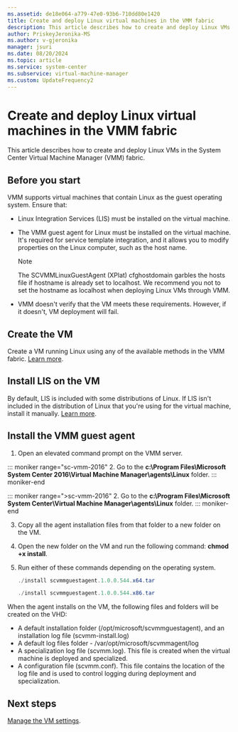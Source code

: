 ```yaml
---
ms.assetid: de18e064-a779-47e0-93b6-710dd80e1420
title: Create and deploy Linux virtual machines in the VMM fabric
description: This article describes how to create and deploy Linux VMs in the VMM fabric
author: PriskeyJeronika-MS
ms.author: v-gjeronika
manager: jsuri
ms.date: 08/20/2024
ms.topic: article
ms.service: system-center
ms.subservice: virtual-machine-manager
ms.custom: UpdateFrequency2
---
```



# Create and deploy Linux virtual machines in the VMM fabric




This article describes how to create and deploy Linux VMs in the System Center Virtual Machine Manager (VMM) fabric.

## Before you start

VMM supports virtual machines that contain Linux as the guest operating system. Ensure that:

- Linux Integration Services (LIS) must be installed on the virtual machine.
- The VMM guest agent for Linux must be installed on the virtual machine. It's required for service template integration, and it allows you to modify properties on the Linux computer, such as the host name.

    > [!NOTE]
    > The SCVMMLinuxGuestAgent (XPlat) cfghostdomain garbles the hosts file if hostname is already set to localhost. We recommend you not to set the hostname as localhost when deploying Linux VMs through VMM.

- VMM doesn't verify that the VM meets these requirements. However, if it doesn't, VM deployment will fail.


## Create the VM

Create a VM running Linux using any of the available methods in the VMM fabric. [Learn more](provision-vms.md).

## Install LIS on the VM

By default, LIS is included with some distributions of Linux. If LIS isn't included in the distribution of Linux that you're using for the virtual machine, install it manually. [Learn more](/windows-server/virtualization/hyper-v/Supported-Linux-and-FreeBSD-virtual-machines-for-Hyper-V-on-Windows).

## Install the VMM guest agent

1. Open an elevated command prompt on the VMM server.

::: moniker range="sc-vmm-2016"
2. Go to the **c:\Program Files\Microsoft System Center 2016\Virtual Machine Manager\agents\Linux** folder.
::: moniker-end

::: moniker range=">sc-vmm-2016"
2. Go to the **c:\Program Files\Microsoft System Center\Virtual Machine Manager\agents\Linux** folder.
::: moniker-end

3. Copy all the agent installation files from that folder to a new folder on the VM.
4. Open the new folder on the VM and run the following command: **chmod +x install**.
5. Run either of these commands depending on the operating system.

     ```powershell
    ./install scvmmguestagent.1.0.0.544.x64.tar
    ```

     ```powershell
    ./install scvmmguestagent.1.0.0.544.x86.tar
    ```
When the agent installs on the VM, the following files and folders will be created on the VHD:

- A default installation folder (/opt/microsoft/scvmmguestagent), and an installation log file (scvmm-install.log)
- A default log files folder - /var/opt/microsoft/scvmmagent/log
- A specialization log file (scvmm.log). This file is created when the virtual machine is deployed and specialized.
- A configuration file (scvmm.conf). This file contains the location of the log file and is used to control logging during deployment and specialization.

## Next steps

[Manage the VM settings](vm-settings.md).
